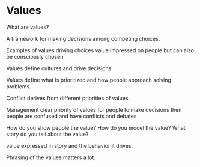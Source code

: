 # Values

What are values?

A framework for making decisions among competing choices.

Examples of values driving choices
value impressed on people but can also be consciously chosen

Values define cultures and drive decisions.

Values define what is prioritized and how people approach solving problems.

Conflict derives from different priorities of values.

Management clear priority of values for people to make decisions then people are confused and have conflicts and debates

How do you show people the value? How do you model the value? What story do you tell about the value?

value expressed in story and the behavior it drives.

Phrasing of the values matters a lot.
